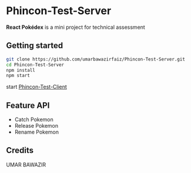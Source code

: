 # Phincon-Test-Server

**React Pokédex** is a mini project for technical assessment

## Getting started

```sh
git clone https://github.com/umarbawazirfaiz/Phincon-Test-Server.git
cd Phincon-Test-Server
npm install
npm start
```

start [Phincon-Test-Client](https://github.com/umarbawazirfaiz/Phincon-Test-Client)

## Feature API

- Catch Pokemon
- Release Pokemon
- Rename Pokemon

## Credits

UMAR BAWAZIR
